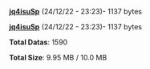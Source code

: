 [**jq4isuSp**](/data/jq4isuSp.txt) (24/12/22 - 23:23)- 1137 bytes

[**jq4isuSp**](/data/jq4isuSp.txt) (24/12/22 - 23:23)- 1137 bytes

**Total Datas**: 1590

**Total Size**: 9.95 MB / 10.0 MB